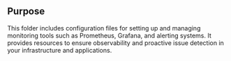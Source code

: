 <!-- This folder includes configuration files for monitoring tools such as Prometheus, Grafana, and alerting systems -->

## Purpose
This folder includes configuration files for setting up and managing monitoring tools such as Prometheus, Grafana, and alerting systems. It provides resources to ensure observability and proactive issue detection in your infrastructure and applications.
